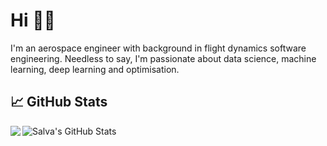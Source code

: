 # Hi 👋🏻

I'm an aerospace engineer with background in flight dynamics software engineering. Needless to say, I'm passionate about data science, machine learning, deep learning and optimisation.



## &#x1f4c8; GitHub Stats

<a href="https://github.com/salvaba94/salvaba94">
  <img align="left" src="https://github-readme-stats.vercel.app/api/top-langs/?username=salvaba94&hide=java,html,tex&title_color=ffffff&text_color=c9cacc&icon_color=2bbc8a&bg_color=1d1f21&langs_count=3" />
</a>
<a href="https://github.com/salvaba94/salvaba94">
  <img align="left" src="https://github-readme-stats.vercel.app/api?username=salvaba94&show_icons=true&line_height=27&count_private=true&title_color=ffffff&text_color=c9cacc&icon_color=0e76a8&bg_color=1d1f21" alt="Salva's GitHub Stats" />
</a>

<!---
salvaba94/salvaba94 is a ✨ special ✨ repository because its `README.md` (this file) appears on your GitHub profile.
You can click the Preview link to take a look at your changes.

- 👋 Hi, I’m @salvaba94
- 👀 I’m interested in ...
- 🌱 I’m currently learning ...
- 💞️ I’m looking to collaborate on ...
- 📫 How to reach me ...

--->

